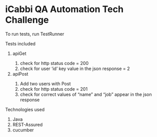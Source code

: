 # iCabbi QA Automation Tech Challenge

<p>To run tests, run TestRunner</p>

<p>Tests included
	<ol>
    <li>apiGet</li>
		<ol>
        <li>check for http status code = 200</li>
        <li>check for user ‘id’ key value in the json response = 2</li>
		</ol>	
	<li>apiPost</li>
		<ol>
        <li>Add two users with Post</li>
        <li>check for http status code = 201</li>
        <li>check for correct values of “name” and “job” appear in the json response</li>
		</ol>	
	</ol>
</p>
	
<p>Technologies used   
	<ol>
    <li>Java</li>
    <li>REST-Assured</li>
    <li>cucumber</li>
	</ol>
</p>
